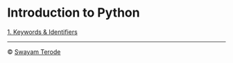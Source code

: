 # Introduction to Python
[1. Keywords & Identifiers](https://github.com/swayamterode/Codes/blob/main/Python/1.%20Python%20Introduction/1.keyword_Identifiers.ipynb)

----
© [Swayam Terode](https://www.instagram.com/swayamterode/)
